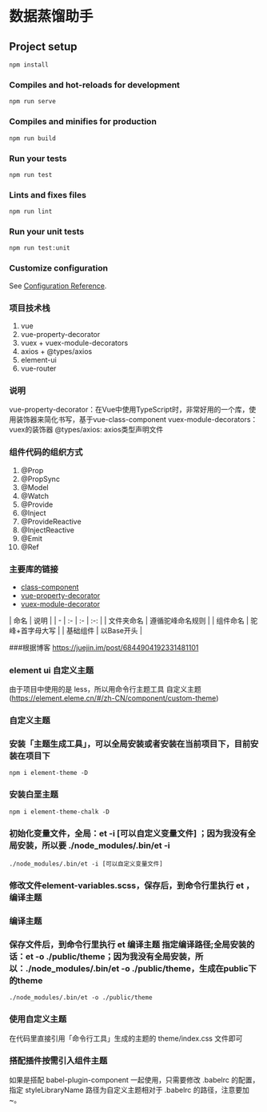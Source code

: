 # 数据蒸馏助手

## Project setup
```
npm install
```

### Compiles and hot-reloads for development
```
npm run serve
```

### Compiles and minifies for production
```
npm run build
```

### Run your tests
```
npm run test
```

### Lints and fixes files
```
npm run lint
```

### Run your unit tests
```
npm run test:unit
```

### Customize configuration
See [Configuration Reference](https://cli.vuejs.org/config/).

### 项目技术栈
  1. vue
  2. vue-property-decorator  
  3. vuex + vuex-module-decorators
  4. axios + @types/axios
  5. element-ui
  6. vue-router
### 说明
   vue-property-decorator：在Vue中使用TypeScript时，非常好用的一个库，使用装饰器来简化书写，基于vue-class-component
   vuex-module-decorators： vuex的装饰器
   @types/axios: axios类型声明文件

### 组件代码的组织方式
  1. @Prop
  2. @PropSync
  3. @Model
  4. @Watch
  5. @Provide
  6. @Inject
  7. @ProvideReactive
  8. @InjectReactive
  9. @Emit
  10. @Ref


### 主要库的链接
  * [class-component](https://npm.im/capsid)
  * [vue-property-decorator](https://github.com/kaorun343/vue-property-decorator#readme)
  * [vuex-module-decorator](https://github.com/championswimmer/vuex-module-decorators)

| 命名 | 说明 |
| - | :- | :- | :-: |
| 文件夹命名 | 遵循驼峰命名规则 |
| 组件命名 | 驼峰+首字母大写 |
| 基础组件 | 以Base开头 |

###根据博客  https://juejin.im/post/6844904192331481101
### element ui 自定义主题
由于项目中使用的是 less，所以用命令行主题工具 自定义主题 (https://element.eleme.cn/#/zh-CN/component/custom-theme)

### 自定义主题
### 安装「主题生成工具」，可以全局安装或者安装在当前项目下，目前安装在项目下
```
npm i element-theme -D 
```
### 安装白垩主题
```
npm i element-theme-chalk -D
```

### 初始化变量文件，全局：et -i [可以自定义变量文件]  ；因为我没有全局安装，所以要 ./node_modules/.bin/et -i
```
./node_modules/.bin/et -i [可以自定义变量文件]    
```

### 修改文件element-variables.scss，保存后，到命令行里执行 et ，编译主题


### 编译主题
### 保存文件后，到命令行里执行 et 编译主题 指定编译路径;全局安装的话：et -o ./public/theme；因为我没有全局安装，所以：./node_modules/.bin/et -o ./public/theme，生成在public下的theme
```
./node_modules/.bin/et -o ./public/theme
```

###  使用自定义主题
在代码里直接引用「命令行工具」生成的主题的 theme/index.css 文件即可
### 搭配插件按需引入组件主题
如果是搭配 babel-plugin-component 一起使用，只需要修改 .babelrc 的配置，指定 styleLibraryName 路径为自定义主题相对于 .babelrc 的路径，注意要加 ~。
